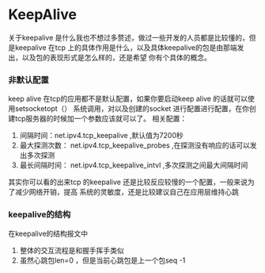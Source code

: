 # KeepAlive
关于keepalive 是什么我也不想过多赘述，做过一些开发的人员都是比较懂的，但是keepalive 在tcp
上的具体作用是什么，以及具体keepalive的包是由那端发出，以及包的表现形式是怎么样的，还是希望
你有个具体的概念。


### 非默认配置
keep alive 在tcp的应用都不是默认配置，如果你要启动keep alive 的话就可以使用setsocketopt（）
系统调用，对以及创建的socket 进行配置进行配置，在你创建tcp服务器的时候加一个参数应该就可以了。
相关配置：

1. 间隔时间：net.ipv4.tcp_keepalive ,默认值为7200秒
2. 最大探测次数： net.ipv4.tcp_keepalive_probes ,在探测没有响应的话可以发出多次探测
3. 最长间隔时间： net.ipv4.tcp_keepalive_intvl ,多次探测之间最大间隔时间

其实你可以看的出来tcp 的keepalive 还是比较反应较慢的一个配置，一般来说为了减少网络开销，提高
系统的灵敏度，还是比较建议自己在应用层维持心跳


### keepalive的结构
在keepalive的结构报文中

1. 整体的交互流程是和握手挥手类似
2. 虽然心跳包len=0 ，但是当前心跳包是上一个包seq -1 